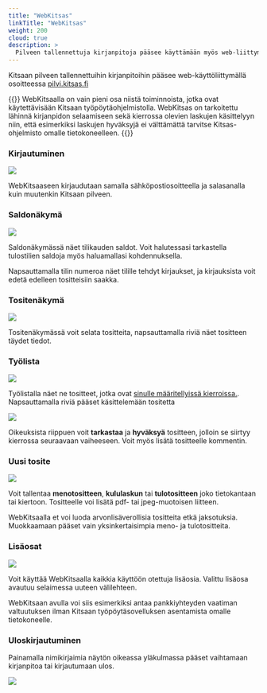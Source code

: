 ```yaml
---
title: "WebKitsas"
linkTitle: "WebKitsas"
weight: 200
cloud: true
description: >
  Pilveen tallennettuja kirjanpitoja pääsee käyttämään myös web-liittymällä.
---
```


Kitsaan pilveen tallennettuihin kirjanpitoihin pääsee web-käyttöliittymällä osoitteessa [pilvi.kitsas.fi](https://pilvi.kitsas.fi)

{{<alert title="Vain rajoitetusti toimintoja">}}
WebKitsaalla on vain pieni osa niistä toiminnoista, jotka ovat käytettävisään Kitsaan työpöytäohjelmistolla. WebKitsas on tarkoitettu lähinnä kirjanpidon selaamiseen sekä kierrossa olevien laskujen käsittelyyn niin, että esimerkiksi laskujen hyväksyjä ei välttämättä tarvitse Kitsas-ohjelmisto omalle tietokoneelleen.
{{</alert>}}

### Kirjautuminen

![](/img/fi/web/login.png)

WebKitsaaseen kirjaudutaan samalla sähköpostiosoitteella ja salasanalla kuin muutenkin Kitsaan pilveen.

### Saldonäkymä

![](/img/fi/web/saldot.png)

Saldonäkymässä näet tilikauden saldot. Voit halutessasi tarkastella tulostilien saldoja myös haluamallasi kohdennuksella.

Napsauttamalla tilin numeroa näet tilille tehdyt kirjaukset, ja kirjauksista voit edetä edelleen tositteisiin saakka.

### Tositenäkymä

![](/img/fi/web/tositteet.png)

Tositenäkymässä voit selata tositteita, napsauttamalla riviä näet tositteen täydet tiedot.

### Työlista

![](/img/fi/web/tyolista.png)

Työlistalla näet ne tositteet, jotka ovat [sinulle määritellyissä kierroissa.](/maaritykset/kierto/). Napsauttamalla riviä pääset käsittelemään tositetta

![](/img/fi/web/kierto.png)

Oikeuksista riippuen voit **tarkastaa** ja **hyväksyä** tositteen, jolloin se siirtyy kierrossa seuraavaan vaiheeseen. Voit myös lisätä tositteelle kommentin.

### Uusi tosite

![](/img/fi/web/uusitosite.png)

Voit tallentaa **menotositteen**, **kululaskun** tai **tulotositteen** joko tietokantaan tai kiertoon. Tositteelle voi lisätä pdf- tai jpeg-muotoisen liitteen.

WebKitsaalla et voi luoda arvonlisäverollisia tositteita etkä jaksotuksia. Muokkaamaan pääset vain yksinkertaisimpia meno- ja tulotositteita.

### Lisäosat

![](/img/fi/web/lisaosat.png)

Voit käyttää WebKitsaalla kaikkia käyttöön otettuja lisäosia. Valittu lisäosa avautuu selaimessa uuteen välilehteen.

WebKitsaan avulla voi siis esimerkiksi antaa pankkiyhteyden vaatiman valtuutuksen ilman Kitsaan työpöytäsovelluksen asentamista omalle tietokoneelle.

### Uloskirjautuminen

Painamalla nimikirjaimia näytön oikeassa yläkulmassa pääset vaihtamaan kirjanpitoa tai kirjautumaan ulos.

![](/img/fi/web/mina.png)
